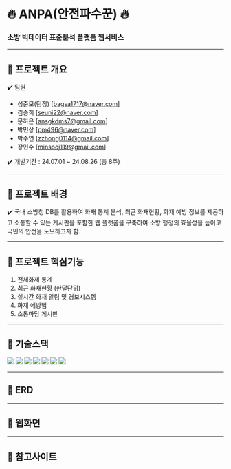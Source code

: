 # 🔥 ANPA(안전파수꾼) 🔥
### 소방 빅데이터 표준분석 플랫폼 웹서비스  
---  
## 🚒 프로젝트 개요  

✔️ 팀원  
* 성준모(팀장) [bagsa1717@naver.com]  
* 김승희 [seuni22@naver.com]  
* 문하은 [ansgkdms7@gmail.com]
* 박민상 [pm496@naver.com]  
* 박수연 [zzhong0114@gmail.com]  
* 장민수 [minsooj119@gmail.com]
  
✔️ 개발기간 : 24.07.01 ~ 24.08.26 (총 8주)  

---  
## 🚒 프로젝트 배경
✔️ 국내 소방청 DB를 활용하여 화재 통계 분석, 최근 화재현황, 화재 예방 정보를 제공하고 소통할 수 있는 게시판을 포함한 웹 플랫폼을 구축하여 소방 행정의 효율성을 높이고 국민의 안전을 도모하고자 함.  

---  
## 🚒 프로젝트 핵심기능  
1. 전체화제 통계
2. 최근 화재현황 (한달단위)
3. 실시간 화재 알림 및 경보시스템
4. 화재 예방법
5. 소통마당 게시판

---  
## 🚒 기술스택  
<img src="https://img.shields.io/badge/java-007396?style=for-the-badge&logo=java&logoColor=white">
<img src="https://img.shields.io/badge/html-E34F26?style=for-the-badge&logo=html5&logoColor=white">
<img src="https://img.shields.io/badge/css-1572B6?style=for-the-badge&logo=css3&logoColor=white">
<img src="https://img.shields.io/badge/javascript-F7DF1E?style=for-the-badge&logo=javascript&logoColor=black">
<img src="https://img.shields.io/badge/oracle-F80000?style=for-the-badge&logo=oracle&logoColor=white"> 
<img src="https://img.shields.io/badge/spring-6DB33F?style=for-the-badge&logo=spring&logoColor=white"> 
<img src="https://img.shields.io/badge/github-181717?style=for-the-badge&logo=github&logoColor=white">

---  
## 🚒 ERD  

---  
## 🚒  웹화면    

---  
## 🚒  참고사이트  
